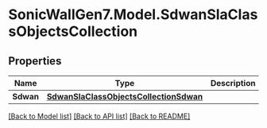 # SonicWallGen7.Model.SdwanSlaClassObjectsCollection

## Properties

Name | Type | Description | Notes
------------ | ------------- | ------------- | -------------
**Sdwan** | [**SdwanSlaClassObjectsCollectionSdwan**](SdwanSlaClassObjectsCollectionSdwan.md) |  | [optional] 

[[Back to Model list]](../README.md#documentation-for-models) [[Back to API list]](../README.md#documentation-for-api-endpoints) [[Back to README]](../README.md)

